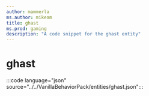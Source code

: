 ```yaml
---
author: mammerla
ms.author: mikeam
title: ghast
ms.prod: gaming
description: "A code snippet for the ghast entity"
---
```


# ghast

:::code language="json" source="../../VanillaBehaviorPack/entities/ghast.json":::
